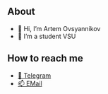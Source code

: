 ## About

- 👋 Hi, I’m Artem Ovsyannikov
- 📙 I’m a student VSU

## How to reach me

- [🔗 Telegram][telegram]
- [📫 EMail][email]

[telegram]: https://t.me/artemmmov
[email]: mailto:art.ovsyannikovv@gmail.com
